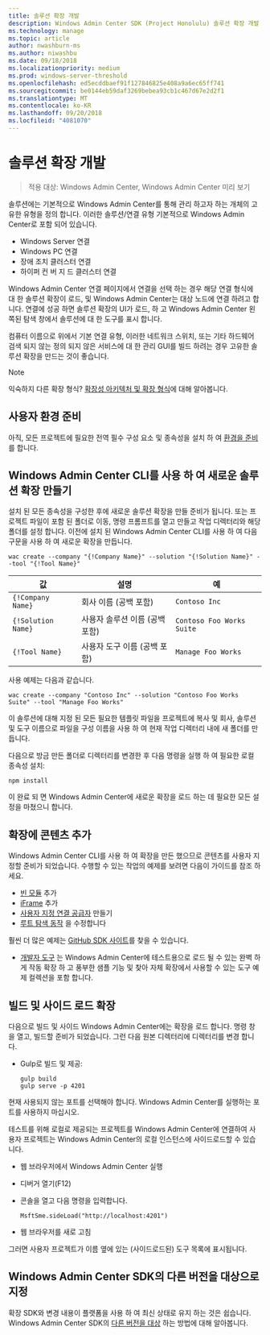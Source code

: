 ```yaml
---
title: 솔루션 확장 개발
description: Windows Admin Center SDK (Project Honolulu) 솔루션 확장 개발
ms.technology: manage
ms.topic: article
author: nwashburn-ms
ms.author: niwashbu
ms.date: 09/18/2018
ms.localizationpriority: medium
ms.prod: windows-server-threshold
ms.openlocfilehash: ed5ecddbaef91f127846825e408a9a6ec65ff741
ms.sourcegitcommit: be0144eb59daf3269bebea93cb1c467d67e2d2f1
ms.translationtype: MT
ms.contentlocale: ko-KR
ms.lasthandoff: 09/20/2018
ms.locfileid: "4081070"
---
```

# 솔루션 확장 개발

>적용 대상: Windows Admin Center, Windows Admin Center 미리 보기

솔루션에는 기본적으로 Windows Admin Center를 통해 관리 하고자 하는 개체의 고유한 유형을 정의 합니다.  이러한 솔루션/연결 유형 기본적으로 Windows Admin Center로 포함 되어 있습니다.

* Windows Server 연결
* Windows PC 연결
* 장애 조치 클러스터 연결
* 하이퍼 컨 버 지 드 클러스터 연결

Windows Admin Center 연결 페이지에서 연결을 선택 하는 경우 해당 연결 형식에 대 한 솔루션 확장이 로드, 및 Windows Admin Center는 대상 노드에 연결 하려고 합니다. 연결에 성공 하면 솔루션 확장의 UI가 로드, 하 고 Windows Admin Center 왼쪽된 탐색 창에서 솔루션에 대 한 도구를 표시 합니다.

컴퓨터 이름으로 위에서 기본 연결 유형, 이러한 네트워크 스위치, 또는 기타 하드웨어 검색 되지 않는 정의 되지 않은 서비스에 대 한 관리 GUI를 빌드 하려는 경우 고유한 솔루션 확장을 만드는 것이 좋습니다.

> [!NOTE]
> 익숙하지 다른 확장 형식? [확장성 아키텍처 및 확장 형식](understand-extensions.md)에 대해 알아봅니다.

## 사용자 환경 준비

아직, 모든 프로젝트에 필요한 전역 필수 구성 요소 및 종속성을 설치 하 여 [환경을 준비](prepare-development-environment.md) 를 합니다.

## Windows Admin Center CLI를 사용 하 여 새로운 솔루션 확장 만들기 ##

설치 된 모든 종속성을 구성한 후에 새로운 솔루션 확장을 만들 준비가 됩니다.  또는 프로젝트 파일이 포함 된 폴더로 이동, 명령 프롬프트를 열고 만들고 작업 디렉터리와 해당 폴더를 설정 합니다.  이전에 설치 된 Windows Admin Center CLI를 사용 하 여 다음 구문을 사용 하 여 새로운 확장을 만듭니다.

```
wac create --company "{!Company Name}" --solution "{!Solution Name}" --tool "{!Tool Name}"
```

| 값 | 설명 | 예 |
| ----- | ----------- | ------- |
| ```{!Company Name}``` | 회사 이름 (공백 포함) | ```Contoso Inc``` |
| ```{!Solution Name}``` | 사용자 솔루션 이름 (공백 포함) | ```Contoso Foo Works Suite``` |
| ```{!Tool Name}``` | 사용자 도구 이름 (공백 포함) | ```Manage Foo Works``` |

사용 예제는 다음과 같습니다.

```
wac create --company "Contoso Inc" --solution "Contoso Foo Works Suite" --tool "Manage Foo Works"
```

이 솔루션에 대해 지정 된 모든 필요한 템플릿 파일을 프로젝트에 복사 및 회사, 솔루션 및 도구 이름으로 파일을 구성 이름을 사용 하 여 현재 작업 디렉터리 내에 새 폴더를 만듭니다.  

다음으로 방금 만든 폴더로 디렉터리를 변경한 후 다음 명령을 실행 하 여 필요한 로컬 종속성 설치:

```
npm install
```

이 완료 되 면 Windows Admin Center에 새로운 확장을 로드 하는 데 필요한 모든 설정을 마쳤으니 합니다. 

## 확장에 콘텐츠 추가

Windows Admin Center CLI를 사용 하 여 확장을 만든 했으므로 콘텐츠를 사용자 지정할 준비가 되었습니다.  수행할 수 있는 작업의 예제를 보려면 다음이 가이드를 참조 하세요.

- [빈 모듈](guides\add-module.md) 추가
- [iFrame](guides\add-iframe.md) 추가
- [사용자 지정 연결 공급자](guides\create-connection-provider.md) 만들기
- [루트 탐색 동작](guides\modify-root-navigation.md) 을 수정합니다
 
훨씬 더 많은 예제는 [GitHub SDK 사이트](https://aka.ms/wacsdk)를 찾을 수 있습니다.
-  [개발자 도구](https://github.com/Microsoft/windows-admin-center-sdk/tree/master/windows-admin-center-developer-tools) 는 Windows Admin Center에 테스트용으로 로드 될 수 있는 완벽 하 게 작동 확장 하 고 풍부한 샘플 기능 및 찾아 자체 확장에서 사용할 수 있는 도구 예제 컬렉션을 포함 합니다.

## 빌드 및 사이드 로드 확장

다음으로 빌드 및 사이드 Windows Admin Center에는 확장을 로드 합니다.  명령 창을 열고, 빌드할 준비가 되었습니다. 그런 다음 원본 디렉터리에 디렉터리를 변경 합니다.

* Gulp로 빌드 및 제공:

    ```
    gulp build
    gulp serve -p 4201
    ```

현재 사용되지 않는 포트를 선택해야 합니다. Windows Admin Center를 실행하는 포트를 사용하지 마십시오.

테스트를 위해 로컬로 제공되는 프로젝트를 Windows Admin Center에 연결하여 사용자 프로젝트는 Windows Admin Center의 로컬 인스턴스에 사이드로드할 수 있습니다.

* 웹 브라우저에서 Windows Admin Center 실행
* 디버거 열기(F12)
* 콘솔을 열고 다음 명령을 입력합니다.

    ```
    MsftSme.sideLoad("http://localhost:4201")
    ```

*   웹 브라우저를 새로 고침

그러면 사용자 프로젝트가 이름 옆에 있는 (사이드로드된) 도구 목록에 표시됩니다.

## Windows Admin Center SDK의 다른 버전을 대상으로 지정

확장 SDK와 변경 내용이 플랫폼을 사용 하 여 최신 상태로 유지 하는 것은 쉽습니다.  Windows Admin Center SDK의 [다른 버전을 대상](target-sdk-version.md) 하는 방법에 대해 알아봅니다.